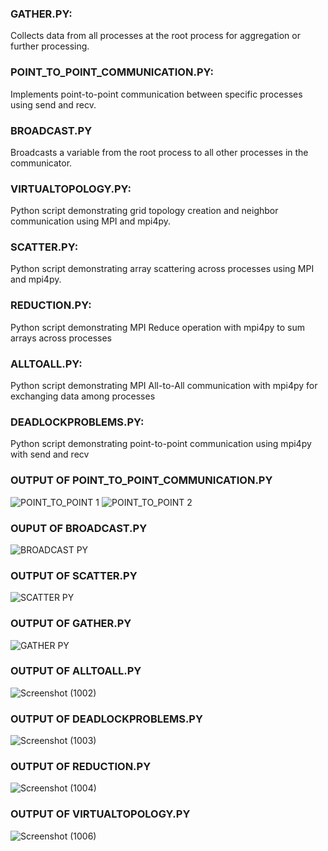
### GATHER.PY:

Collects data from all processes at the root process for aggregation or further processing.

### POINT_TO_POINT_COMMUNICATION.PY:

Implements point-to-point communication between specific processes using send and recv.


### BROADCAST.PY

Broadcasts a variable from the root process to all other processes in the communicator.

### VIRTUALTOPOLOGY.PY:

Python script demonstrating grid topology creation and neighbor communication using MPI and mpi4py.

### SCATTER.PY:

Python script demonstrating array scattering across processes using MPI and mpi4py.

### REDUCTION.PY:

Python script demonstrating MPI Reduce operation with mpi4py to sum arrays across processes

### ALLTOALL.PY:

Python script demonstrating MPI All-to-All communication with mpi4py for exchanging data among processes

### DEADLOCKPROBLEMS.PY:

Python script demonstrating point-to-point communication using mpi4py with send and recv



### OUTPUT OF POINT_TO_POINT_COMMUNICATION.PY
![POINT_TO_POINT 1](https://github.com/user-attachments/assets/190c9e88-d594-4cba-b08b-353de08bfb0d)
![POINT_TO_POINT 2](https://github.com/user-attachments/assets/34f28f3e-8ca7-4aa8-980e-52d25eb12e8a)

### OUPUT OF BROADCAST.PY
![BROADCAST PY](https://github.com/user-attachments/assets/5b35a4f4-37c8-4515-b137-5d12a87ad1e3)

### OUTPUT OF SCATTER.PY
![SCATTER PY](https://github.com/user-attachments/assets/a9b9a39a-dd19-40d9-9ff0-84ff99c3573f)

### OUTPUT OF GATHER.PY

![GATHER PY](https://github.com/user-attachments/assets/c2f7277b-f178-4af5-bf2a-0a0ce348cb2b)



### OUTPUT OF ALLTOALL.PY
![Screenshot (1002)](https://github.com/user-attachments/assets/285a5686-4fc0-4fe3-9ba7-476b9490a5f5)

### OUTPUT OF DEADLOCKPROBLEMS.PY
![Screenshot (1003)](https://github.com/user-attachments/assets/bc5236ff-709e-4a92-9c73-c633bf5beb73)

### OUTPUT OF REDUCTION.PY

![Screenshot (1004)](https://github.com/user-attachments/assets/d89f0d27-9105-4354-8c37-6f15476aca27)

### OUTPUT OF VIRTUALTOPOLOGY.PY
![Screenshot (1006)](https://github.com/user-attachments/assets/a732e00a-0774-4adc-a640-4da5dac2cf4c)



